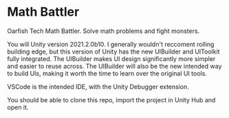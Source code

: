 # Math Battler

Oarfish Tech Math Battler. Solve math problems and fight monsters.

You will Unity version 2021.2.0b10. 
I generally wouldn't reccoment rolling building edge, but this version of Unity has the new UIBuilder and UIToolkit fully integrated. 
The UIBuilder makes UI design significantly more simpler and easier to reuse across. 
The UIBuilder will also be the new intended way to build UIs, making it worth the time to learn over the original UI tools.

VSCode is the intended IDE, with the Unity Debugger extension. 

You should be able to clone this repo, import the project in Unity Hub and open it. 
